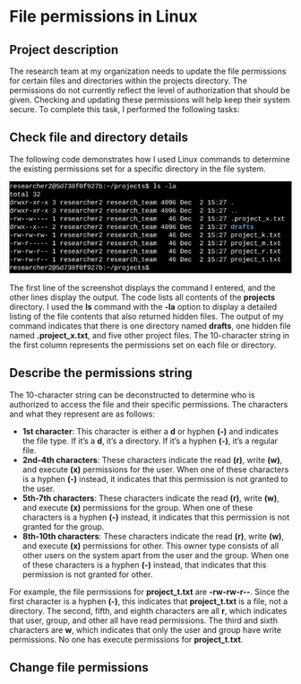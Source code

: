 # File permissions in Linux

## Project description
The research team at my organization needs to update the file permissions for certain files and directories within the projects directory. The permissions do not currently reflect the level of authorization that should be given. Checking and updating these permissions will help keep their system secure. To complete this task, I performed the following tasks:

## Check file and directory details
The following code demonstrates how I used Linux commands to determine the existing permissions set for a specific directory in the file system.

![](/docs/linux1.png)

The first line of the screenshot displays the command I entered, and the other lines display the output. The code lists all contents of the **projects** directory. I used the **ls** command with the **-la** option to display a detailed listing of the file contents that also returned hidden files. The output of my command indicates that there is one directory named **drafts**, one hidden file named **.project_x.txt**, and five other project files. The 10-character string in the first column represents the permissions set on each file or directory.

## Describe the permissions string
The 10-character string can be deconstructed to determine who is authorized to access the file and their specific permissions. The characters and what they represent are as follows:
- **1st character**: This character is either a **d** or hyphen **(-)** and indicates the file type. If it’s a **d**, it’s a directory. If it’s a hyphen **(-)**, it’s a regular file.
- **2nd-4th characters**: These characters indicate the read **(r)**, write **(w)**, and execute **(x)** permissions for the user. When one of these characters is a hyphen **(-)** instead, it indicates that this permission is not granted to the user.
- **5th-7th characters**: These characters indicate the read **(r)**, write **(w)**, and execute **(x)** permissions for the group. When one of these characters is a hyphen **(-)** instead, it indicates that this permission is not granted for the group.
- **8th-10th characters**: These characters indicate the read **(r)**, write **(w)**, and execute **(x)** permissions for other. This owner type consists of all other users on the system apart from the user and the group. When one of these characters is a hyphen **(-)** instead, that indicates that this permission is not granted for other.

For example, the file permissions for **project_t.txt** are **-rw-rw-r--**. Since the first character is a hyphen **(-)**, this indicates that **project_t.txt** is a file, not a directory. The second, fifth, and eighth characters are all **r**, which indicates that user, group, and other all have read permissions. The third and sixth characters are **w**, which indicates that only the user and group have write permissions. No one has execute permissions for **project_t.txt**.

## Change file permissions
